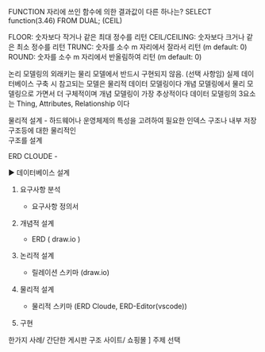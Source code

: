 FUNCTION 자리에 쓰인 함수에 의한 결과값이 다른 하나는?
SELECT function(3.46) FROM DUAL;     (CEIL)

FLOOR: 숫자보다 작거나 같은 최대 정수를 리턴
CEIL/CEILING: 숫자보다 크거나 같은 최소 정수를 리턴
TRUNC: 숫자를 소수 m 자리에서 잘라서 리턴 (m default: 0)
ROUND: 숫자를 소수 m 자리에서 반올림하여 리턴 (m default: 0)

논리 모델링의 외래키는 물리 모델에서 반드시 구현되지 않음. (선택 사항임)
실제 데이터베이스 구축 시 참고되는 모델은 물리적 데이터 모델링이다
개념 모델링에서 물리 모델링으로 가면서 더 구체적이며 개념 모델링이 가장 추상적이다
데이터 모델링의 3요소는 Thing, Attributes, Relationship 이다

물리적 설계 - 하드웨어나 운영체제의 특성을 고려하여 필요한 인덱스 구조나 내부 저장 구조등에 대한 물리적인    
                구조를 설계


ERD CLOUDE -

▶ 데이터베이스 설계
1. 요구사항 분석
   - 요구사항 정의서

2. 개념적 설계
   - ERD ( draw.io )

3. 논리적 설계
   - 릴레이션 스키마 (draw.io)

4. 물리적 설계
   - 물리적 스키마 (ERD Cloude, ERD-Editor(vscode))

5. 구현

한가지 사례/ 간단한 게시판 구조 사이트/ 쇼핑몰 ] 주제 선택

